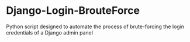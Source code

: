 # Django-Login-BrouteForce
 Python script designed to automate the process of brute-forcing the login credentials of a Django admin panel 
